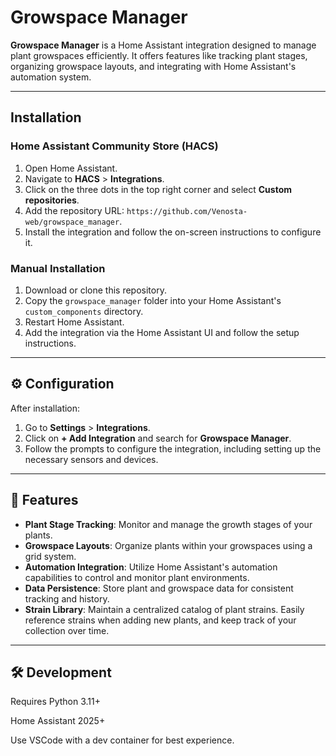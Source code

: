 # Growspace Manager

**Growspace Manager** is a Home Assistant integration designed to manage plant growspaces efficiently. It offers features like tracking plant stages, organizing growspace layouts, and integrating with Home Assistant's automation system.

---

## Installation

### Home Assistant Community Store (HACS)

1. Open Home Assistant.
2. Navigate to **HACS** > **Integrations**.
3. Click on the three dots in the top right corner and select **Custom repositories**.
4. Add the repository URL: `https://github.com/Venosta-web/growspace_manager`.
5. Install the integration and follow the on-screen instructions to configure it.

### Manual Installation

1. Download or clone this repository.
2. Copy the `growspace_manager` folder into your Home Assistant's `custom_components` directory.
3. Restart Home Assistant.
4. Add the integration via the Home Assistant UI and follow the setup instructions.

---

## ⚙️ Configuration

After installation:

1. Go to **Settings** > **Integrations**.
2. Click on **+ Add Integration** and search for **Growspace Manager**.
3. Follow the prompts to configure the integration, including setting up the necessary sensors and devices.

---

## 🧪 Features

* **Plant Stage Tracking**: Monitor and manage the growth stages of your plants.
* **Growspace Layouts**: Organize plants within your growspaces using a grid system.
* **Automation Integration**: Utilize Home Assistant's automation capabilities to control and monitor plant environments.
* **Data Persistence**: Store plant and growspace data for consistent tracking and history.
* **Strain Library**: Maintain a centralized catalog of plant strains. Easily reference strains when adding new plants, and keep track of your collection over time.
---

## 🛠️ Development

Requires Python 3.11+

Home Assistant 2025+

Use VSCode with a dev container for best experience.

